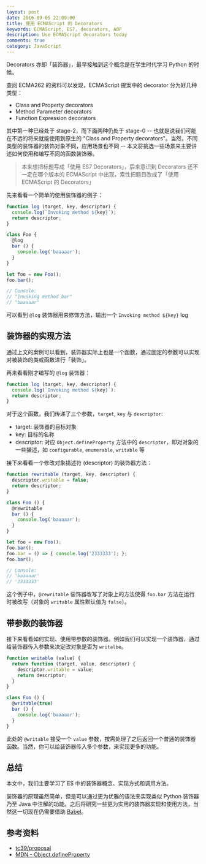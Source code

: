 ```yaml
---
layout: post
date: 2016-09-05 22:00:00
title: 使用 ECMAScript 的 Decorators
keywords: ECMAScript, ES7, decorators, AOP
description: Use ECMAScript decorators today
comments: true
category: JavaScript
---
```


Decorators 亦即「装饰器」，最早接触到这个概念是在学生时代学习 Python 的时候。

查阅 ECMA262 的资料可以发现，ECMAScript 提案中的 decorator 分为好几种类型：

- Class and Property decorators
- Method Parameter decorators
- Function Expression decorators

其中第一种已经处于 stage-2，而下面两种仍处于 stage-0 -- 也就是说我们可能在不远的将来就能使用到原生的 "Class and Property decorators"。当然，不同类型的装饰器的装饰对象不同，应用场景也不同 -- 本文将挑选一些场景来主要讲述如何使用和编写不同的函数装饰器。

> 本来想把标题写成「使用 ES7 Decorators」，后来意识到 Decorators 还不一定在哪个版本的 ECMAScript 中出现，索性把题目改成了「使用 ECMAScript 的 Decorators」

先来看看一个简单的使用装饰器的例子：

```js
function log (target, key, descriptor) {
  console.log(`Invoking method ${key}`);
  return descriptor;
}

class Foo {
  @log
  bar () {
    console.log('baaaaar');
  }
}

let foo = new Foo();
foo.bar();

// Console:
// "Invoking method bar"
// "baaaaar"
```

可以看到 `@log` 装饰器用来修饰方法，输出一个 `Invoking method ${key}` log

## 装饰器的实现方法

通过上文的案例可以看到，装饰器实际上也是一个函数，通过固定的参数可以实现对被装饰的类或函数进行「装饰」。

再来看看刚才编写的 `@log` 装饰器：

```js
function log (target, key, descriptor) {
  console.log(`Invoking method ${key}`);
  return descriptor;
}
```

对于这个函数，我们传递了三个参数，`target`, `key` 与 `descriptor`:

- target: 装饰器的目标对象
- key: 目标的名称
- descriptor: 对应 `Object.defineProperty` 方法中的 `descriptor`，即对对象的一些描述，如 `configurable`, `enumerable`, `writable` 等

接下来看看一个修改对象描述符 (descriptor) 的装饰器方法：

```js
function rewritable (target, key, descriptor) {
  descriptor.writable = false;
  return descriptor;
}

class Foo () {
  @rewritable
  bar () {
    console.log('baaaaar');
  }
}

let foo = new Foo();
foo.bar();
foo.bar = () => { console.log('2333333'); };
foo.bar();

// Console:
// 'baaaaar'
// '2333333'
```

这个例子中，`@rewritable` 装饰器改写了对象上的方法使得 `foo.bar` 方法在运行时被改写（对象的 `writable` 属性默认值为 `false`）。

## 带参数的装饰器

接下来看看如何实现、使用带参数的装饰器。例如我们可以实现一个装饰器，通过给装饰器传入参数来决定改对象是否为 `writalbe`。

```js
function writable (value) {
  return function (target, value, descriptor) {
    descriptor.writable = value;
    return descriptor;
  }
}

class Foo () {
  @writable(true)
  bar () {
    console.log('baaaaar');
  }
}
```

此处的 `@writable` 接受一个 `value` 参数，按需处理了之后返回一个普通的装饰器函数。当然，你可以给装饰器传入多个参数，来实现更多的功能。

## 总结

本文中，我们主要学习了 ES 中的装饰器概念、实现方式和调用方法。

装饰器的原理虽然简单，但是可以通过更为优雅的语法来实现类似 Python 装饰器乃至 Java 中注解的功能。之后将研究一些更为实用的装饰器实现和使用方法，当然这一切现在仍需要借助 [Babel](http://babeljs.com)。

## 参考资料

- [tc39/proposal](https://github.com/tc39/proposals)
- [MDN - Object.defineProperty](https://developer.mozilla.org/zh-CN/docs/Web/JavaScript/Reference/Global_Objects/Object/defineProperty)
